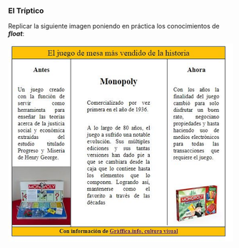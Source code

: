 ### El Tríptico
Replicar la siguiente imagen poniendo en práctica los conocimientos de ***float***:


![Triptico](assets/images/tripticomonopolio.png)